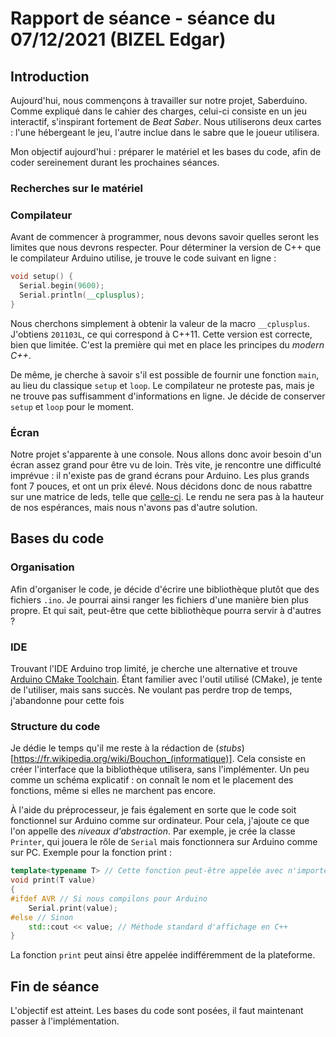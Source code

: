 # Rapport de séance - séance du 07/12/2021 (BIZEL Edgar)

## Introduction

Aujourd'hui, nous commençons à travailler sur notre projet, Saberduino.
Comme expliqué dans le cahier des charges, celui-ci consiste en un jeu interactif, s'inspirant fortement de *Beat Saber*.
Nous utiliserons deux cartes : l'une hébergeant le jeu, l'autre inclue dans le sabre que le joueur utilisera.

Mon objectif aujourd'hui : préparer le matériel et les bases du code, afin de coder sereinement durant les prochaines séances.

### Recherches sur le matériel

### Compilateur

Avant de commencer à programmer, nous devons savoir quelles seront les limites que nous devrons respecter. Pour déterminer la version de C++ que le compilateur Arduino utilise, je trouve le code suivant en ligne :
```cpp
void setup() {
  Serial.begin(9600);
  Serial.println(__cplusplus);
}
```
Nous cherchons simplement à obtenir la valeur de la macro `__cplusplus`. J'obtiens `201103L`, ce qui correspond à C++11.
Cette version est correcte, bien que limitée. C'est la première qui met en place les principes du *modern C++*.

De même, je cherche à savoir s'il est possible de fournir une fonction `main`, au lieu du classique `setup` et `loop`. Le compilateur ne proteste pas, mais je ne trouve pas suffisamment d'informations en ligne. Je décide de conserver `setup` et `loop` pour le moment.

### Écran

Notre projet s'apparente à une console. Nous allons donc avoir besoin d'un écran assez grand pour être vu de loin.
Très vite, je rencontre une difficulté imprévue : il n'existe pas de grand écrans pour Arduino. Les plus grands font 7 pouces, et ont un prix élevé.
Nous décidons donc de nous rabattre sur une matrice de leds, telle que [celle-ci](https://fr.aliexpress.com/item/32764628505.html). Le rendu ne sera pas à la hauteur de nos espérances, mais nous n'avons pas d'autre solution. 

## Bases du code

### Organisation

Afin d'organiser le code, je décide d'écrire une bibliothèque plutôt que des fichiers `.ino`. Je pourrai ainsi ranger les fichiers d'une manière bien plus propre. Et qui sait, peut-être que cette bibliothèque pourra servir à d'autres ?

### IDE 

Trouvant l'IDE Arduino trop limité, je cherche une alternative et trouve [Arduino CMake Toolchain](https://github.com/a9183756-gh/Arduino-CMake-Toolchain). Étant familier avec l'outil utilisé (CMake), je tente de l'utiliser, mais sans succès. 
Ne voulant pas perdre trop de temps, j'abandonne pour cette fois

### Structure du code

Je dédie le temps qu'il me reste à la rédaction de (*stubs*)[https://fr.wikipedia.org/wiki/Bouchon_(informatique)]. Cela consiste en créer l'interface que la bibliothèque utilisera, sans l'implémenter. Un peu comme un schéma explicatif : on connaît le nom et le placement des fonctions, même si elles ne marchent pas encore.

À l'aide du préprocesseur, je fais également en sorte que le code soit fonctionnel sur Arduino comme sur ordinateur.
Pour cela, j'ajoute ce que l'on appelle des *niveaux d'abstraction*. Par exemple, je crée la classe `Printer`, qui jouera le rôle de `Serial` mais fonctionnera sur Arduino comme sur PC. Exemple pour la fonction print :
```cpp
template<typename T> // Cette fonction peut-être appelée avec n'importe quel type
void print(T value)
{
#ifdef AVR // Si nous compilons pour Arduino
    Serial.print(value);
#else // Sinon
    std::cout << value; // Méthode standard d'affichage en C++
}
```
La fonction `print` peut ainsi être appelée indifféremment de la plateforme.

## Fin de séance

L'objectif est atteint. Les bases du code sont posées, il faut maintenant passer à l'implémentation.
